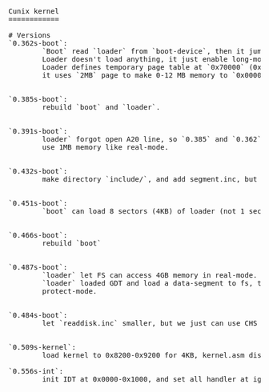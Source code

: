 <pre>

Cunix kernel
============

# Versions
`0.362s-boot`:  
&#9`Boot` read `loader` from `boot-device`, then it jumps to it.  
&#9Loader doesn't load anything, it just enable long-mode and paging.  
&#9Loader defines temporary page table at `0x70000` (0x0000:0x7000),  
&#9it uses `2MB` page to make 0-12 MB memory to `0x0000 - 0xc0000`.  


`0.385s-boot`:  
&#9rebuild `boot` and `loader`.  


`0.391s-boot`:  
&#9loader` forgot open A20 line, so `0.385` and `0.362` just can
&#9use 1MB memory like real-mode.  


`0.432s-boot`:  
&#9make directory `include/`, and add segment.inc, but it doesn't work. :-)  


`0.451s-boot`:  
&#9`boot` can load 8 sectors (4KB) of loader (not 1 sector).  


`0.466s-boot`:  
&#9rebuild `boot`


`0.487s-boot`:  
&#9`loader` let FS can access 4GB memory in real-mode. because 
&#9`loader` loaded GDT and load a data-segment to fs, then disable
&#9protect-mode. 


`0.484s-boot`:
&#9let `readdisk.inc` smaller, but we just can use CHS or LBA, not both. 


`0.509s-kernel`: 
&#9load kernel to 0x8200-0x9200 for 4KB, kernel.asm display 'K' to screen. 

`0.556s-int`: 
&#9init IDT at 0x0000-0x1000, and set all handler at ignore_int, but it do nothing. 

</pre>


